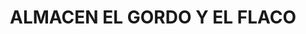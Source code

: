 ---
title: "ALMACEN EL GORDO Y EL FLACO"
url: /socorro/almacen-el-gordo-y-el-flaco/
shop: grandes almacenes
---